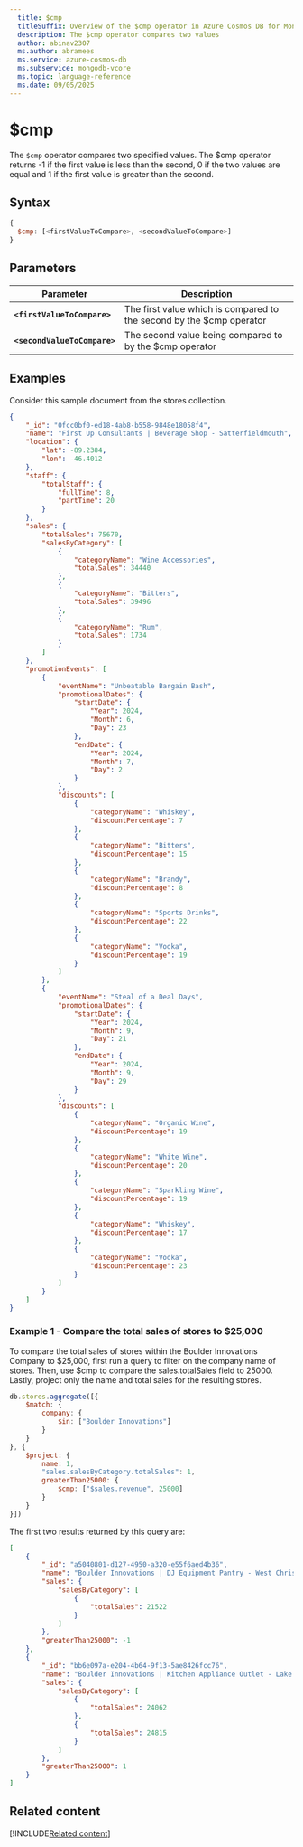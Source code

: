 ```yaml
---
  title: $cmp
  titleSuffix: Overview of the $cmp operator in Azure Cosmos DB for MongoDB (vCore)
  description: The $cmp operator compares two values
  author: abinav2307
  ms.author: abramees
  ms.service: azure-cosmos-db
  ms.subservice: mongodb-vcore
  ms.topic: language-reference
  ms.date: 09/05/2025
---
```


# $cmp

The `$cmp` operator compares two specified values. The $cmp operator returns -1 if the first value is less than the second, 0 if the two values are equal and 1 if the first value is greater than the second.

## Syntax

```javascript
{
  $cmp: [<firstValueToCompare>, <secondValueToCompare>]
}
```

## Parameters

| Parameter | Description |
| --- | --- |
| **`<firstValueToCompare>`** | The first value which is compared to the second by the $cmp operator|
| **`<secondValueToCompare>`** | The second value being compared to by the $cmp operator|

## Examples

Consider this sample document from the stores collection.

```json
{
    "_id": "0fcc0bf0-ed18-4ab8-b558-9848e18058f4",
    "name": "First Up Consultants | Beverage Shop - Satterfieldmouth",
    "location": {
        "lat": -89.2384,
        "lon": -46.4012
    },
    "staff": {
        "totalStaff": {
            "fullTime": 8,
            "partTime": 20
        }
    },
    "sales": {
        "totalSales": 75670,
        "salesByCategory": [
            {
                "categoryName": "Wine Accessories",
                "totalSales": 34440
            },
            {
                "categoryName": "Bitters",
                "totalSales": 39496
            },
            {
                "categoryName": "Rum",
                "totalSales": 1734
            }
        ]
    },
    "promotionEvents": [
        {
            "eventName": "Unbeatable Bargain Bash",
            "promotionalDates": {
                "startDate": {
                    "Year": 2024,
                    "Month": 6,
                    "Day": 23
                },
                "endDate": {
                    "Year": 2024,
                    "Month": 7,
                    "Day": 2
                }
            },
            "discounts": [
                {
                    "categoryName": "Whiskey",
                    "discountPercentage": 7
                },
                {
                    "categoryName": "Bitters",
                    "discountPercentage": 15
                },
                {
                    "categoryName": "Brandy",
                    "discountPercentage": 8
                },
                {
                    "categoryName": "Sports Drinks",
                    "discountPercentage": 22
                },
                {
                    "categoryName": "Vodka",
                    "discountPercentage": 19
                }
            ]
        },
        {
            "eventName": "Steal of a Deal Days",
            "promotionalDates": {
                "startDate": {
                    "Year": 2024,
                    "Month": 9,
                    "Day": 21
                },
                "endDate": {
                    "Year": 2024,
                    "Month": 9,
                    "Day": 29
                }
            },
            "discounts": [
                {
                    "categoryName": "Organic Wine",
                    "discountPercentage": 19
                },
                {
                    "categoryName": "White Wine",
                    "discountPercentage": 20
                },
                {
                    "categoryName": "Sparkling Wine",
                    "discountPercentage": 19
                },
                {
                    "categoryName": "Whiskey",
                    "discountPercentage": 17
                },
                {
                    "categoryName": "Vodka",
                    "discountPercentage": 23
                }
            ]
        }
    ]
}
```

### Example 1 - Compare the total sales of stores to $25,000

To compare the total sales of stores within the Boulder Innovations Company to $25,000, first run a query to filter on the company name of stores. Then, use $cmp to compare the sales.totalSales field to 25000. Lastly, project only the name and total sales for the resulting stores.

```javascript
db.stores.aggregate([{
    $match: {
        company: {
            $in: ["Boulder Innovations"]
        }
    }
}, {
    $project: {
        name: 1,
        "sales.salesByCategory.totalSales": 1,
        greaterThan25000: {
            $cmp: ["$sales.revenue", 25000]
        }
    }
}])
```

The first two results returned by this query are:

```json
[
    {
        "_id": "a5040801-d127-4950-a320-e55f6aed4b36",
        "name": "Boulder Innovations | DJ Equipment Pantry - West Christopher",
        "sales": {
            "salesByCategory": [
                {
                    "totalSales": 21522
                }
            ]
        },
        "greaterThan25000": -1
    },
    {
        "_id": "bb6e097a-e204-4b64-9f13-5ae8426fcc76",
        "name": "Boulder Innovations | Kitchen Appliance Outlet - Lake Chazville",
        "sales": {
            "salesByCategory": [
                {
                    "totalSales": 24062
                },
                {
                    "totalSales": 24815
                }
            ]
        },
        "greaterThan25000": 1
    }
]
```

## Related content

[!INCLUDE[Related content](../includes/related-content.md)]
